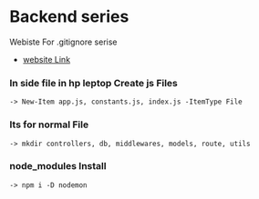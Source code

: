 # Backend series

Webiste For .gitignore serise

- [website Link](https://mrkandreev.name/snippets/gitignore-generator/#Node)

### In side file in hp leptop Create js Files

```
-> New-Item app.js, constants.js, index.js -ItemType File

```
### Its for normal File

```
-> mkdir controllers, db, middlewares, models, route, utils

```

### node_modules Install

```
-> npm i -D nodemon
```
